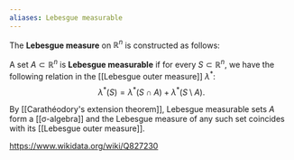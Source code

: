 ```yaml
---
aliases: Lebesgue measurable
---
```

The **Lebesgue measure** on $\mathbb R^n$ is constructed as follows: 

A set $A \subset\mathbb R^n$ is **Lebesgue measurable** if for every $S\subset \mathbb R^n$, we have the following relation in the [[Lebesgue outer measure]] $\lambda^*$: $$\lambda^*(S) = \lambda^*(S\cap A) + \lambda^*(S\setminus A).$$ 

By [[Carathéodory's extension theorem]], Lebesgue measurable sets $A$ form a [[σ-algebra]] and the Lebesgue measure of any such set coincides with its [[Lebesgue outer measure]].

https://www.wikidata.org/wiki/Q827230